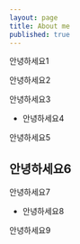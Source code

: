 ```yaml
---
layout: page
title: About me
published: true
---
```


<p class="message">
  안녕하세요1
</p>

안녕하세요2

안녕하세요3

* 안녕하세요4

안녕하세요5

## 안녕하세요6

안녕하세요7

* 안녕하세요8

안녕하세요9
